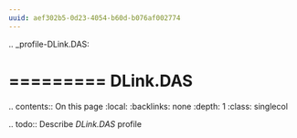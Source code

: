 ```yaml
---
uuid: aef302b5-0d23-4054-b60d-b076af002774
---
```

.. _profile-DLink.DAS:

=========
DLink.DAS
=========

.. contents:: On this page
    :local:
    :backlinks: none
    :depth: 1
    :class: singlecol

.. todo::
    Describe *DLink.DAS* profile

